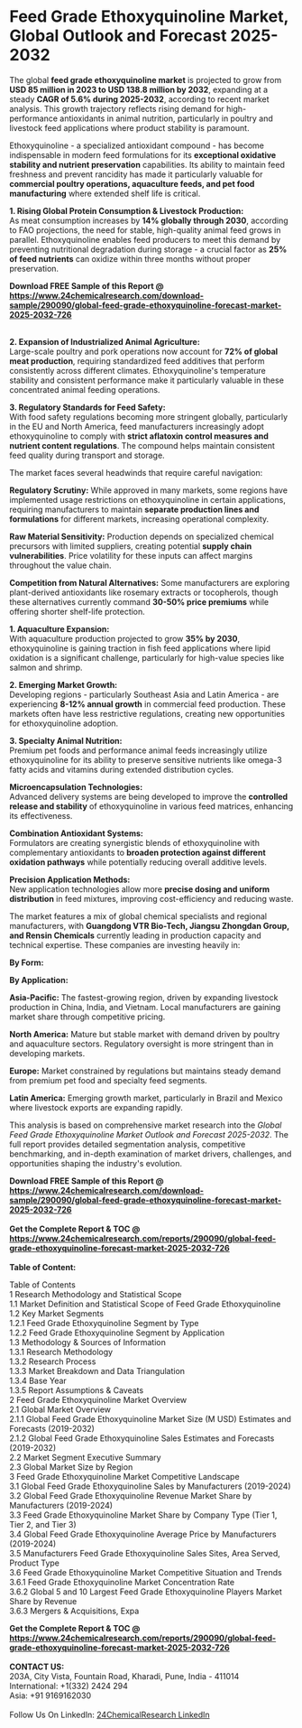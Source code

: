 <h1>Feed Grade Ethoxyquinoline Market, Global Outlook and Forecast 2025-2032</h1><p>The global <strong>feed grade ethoxyquinoline market</strong> is projected to grow from <strong>USD 85 million in 2023 to USD 138.8 million by 2032</strong>, expanding at a steady <strong>CAGR of 5.6% during 2025-2032</strong>, according to recent market analysis. This growth trajectory reflects rising demand for high-performance antioxidants in animal nutrition, particularly in poultry and livestock feed applications where product stability is paramount.</p><p>Ethoxyquinoline - a specialized antioxidant compound - has become indispensable in modern feed formulations for its <strong>exceptional oxidative stability and nutrient preservation</strong> capabilities. Its ability to maintain feed freshness and prevent rancidity has made it particularly valuable for <strong>commercial poultry operations, aquaculture feeds, and pet food manufacturing</strong> where extended shelf life is critical.</p><p><strong>1. Rising Global Protein Consumption &amp; Livestock Production:</strong><br>
As meat consumption increases by <strong>14% globally through 2030</strong>, according to FAO projections, the need for stable, high-quality animal feed grows in parallel. Ethoxyquinoline enables feed producers to meet this demand by preventing nutritional degradation during storage - a crucial factor as <strong>25% of feed nutrients</strong> can oxidize within three months without proper preservation.</p><div><b>Download FREE Sample of this Report @ 
            <a href="https://www.24chemicalresearch.com/download-sample/290090/global-feed-grade-ethoxyquinoline-forecast-market-2025-2032-726">
            https://www.24chemicalresearch.com/download-sample/290090/global-feed-grade-ethoxyquinoline-forecast-market-2025-2032-726</a></b></div><br><p><strong>2. Expansion of Industrialized Animal Agriculture:</strong><br>
Large-scale poultry and pork operations now account for <strong>72% of global meat production</strong>, requiring standardized feed additives that perform consistently across different climates. Ethoxyquinoline's temperature stability and consistent performance make it particularly valuable in these concentrated animal feeding operations.</p><p><strong>3. Regulatory Standards for Feed Safety:</strong><br>
With food safety regulations becoming more stringent globally, particularly in the EU and North America, feed manufacturers increasingly adopt ethoxyquinoline to comply with <strong>strict aflatoxin control measures and nutrient content regulations</strong>. The compound helps maintain consistent feed quality during transport and storage.</p><p>The market faces several headwinds that require careful navigation:</p><p><strong>Regulatory Scrutiny:</strong> While approved in many markets, some regions have implemented usage restrictions on ethoxyquinoline in certain applications, requiring manufacturers to maintain <strong>separate production lines and formulations</strong> for different markets, increasing operational complexity.</p><p><strong>Raw Material Sensitivity:</strong> Production depends on specialized chemical precursors with limited suppliers, creating potential <strong>supply chain vulnerabilities</strong>. Price volatility for these inputs can affect margins throughout the value chain.</p><p><strong>Competition from Natural Alternatives:</strong> Some manufacturers are exploring plant-derived antioxidants like rosemary extracts or tocopherols, though these alternatives currently command <strong>30-50% price premiums</strong> while offering shorter shelf-life protection.</p><p><strong>1. Aquaculture Expansion:</strong><br>
With aquaculture production projected to grow <strong>35% by 2030</strong>, ethoxyquinoline is gaining traction in fish feed applications where lipid oxidation is a significant challenge, particularly for high-value species like salmon and shrimp.</p><p><strong>2. Emerging Market Growth:</strong><br>
Developing regions - particularly Southeast Asia and Latin America - are experiencing <strong>8-12% annual growth</strong> in commercial feed production. These markets often have less restrictive regulations, creating new opportunities for ethoxyquinoline adoption.</p><p><strong>3. Specialty Animal Nutrition:</strong><br>
Premium pet foods and performance animal feeds increasingly utilize ethoxyquinoline for its ability to preserve sensitive nutrients like omega-3 fatty acids and vitamins during extended distribution cycles.</p><p><strong>Microencapsulation Technologies:</strong><br>
	Advanced delivery systems are being developed to improve the <strong>controlled release and stability</strong> of ethoxyquinoline in various feed matrices, enhancing its effectiveness.</p><p><strong>Combination Antioxidant Systems:</strong><br>
	Formulators are creating synergistic blends of ethoxyquinoline with complementary antioxidants to <strong>broaden protection against different oxidation pathways</strong> while potentially reducing overall additive levels.</p><p><strong>Precision Application Methods:</strong><br>
	New application technologies allow more <strong>precise dosing and uniform distribution</strong> in feed mixtures, improving cost-efficiency and reducing waste.</p><p>The market features a mix of global chemical specialists and regional manufacturers, with <strong>Guangdong VTR Bio-Tech, Jiangsu Zhongdan Group, and Rensin Chemicals</strong> currently leading in production capacity and technical expertise. These companies are investing heavily in:</p><p><strong>By Form:</strong></p><p><strong>By Application:</strong></p><p><strong>Asia-Pacific:</strong> The fastest-growing region, driven by expanding livestock production in China, India, and Vietnam. Local manufacturers are gaining market share through competitive pricing.</p><p><strong>North America:</strong> Mature but stable market with demand driven by poultry and aquaculture sectors. Regulatory oversight is more stringent than in developing markets.</p><p><strong>Europe:</strong> Market constrained by regulations but maintains steady demand from premium pet food and specialty feed segments.</p><p><strong>Latin America:</strong> Emerging growth market, particularly in Brazil and Mexico where livestock exports are expanding rapidly.</p><p>This analysis is based on comprehensive market research into the <em>Global Feed Grade Ethoxyquinoline Market Outlook and Forecast 2025-2032</em>. The full report provides detailed segmentation analysis, competitive benchmarking, and in-depth examination of market drivers, challenges, and opportunities shaping the industry's evolution.</p><div><b>Download FREE Sample of this Report @ 
            <a href="https://www.24chemicalresearch.com/download-sample/290090/global-feed-grade-ethoxyquinoline-forecast-market-2025-2032-726">
            https://www.24chemicalresearch.com/download-sample/290090/global-feed-grade-ethoxyquinoline-forecast-market-2025-2032-726</a></b></div><br><div><b>Get the Complete Report & TOC @ 
            <a href="https://www.24chemicalresearch.com/reports/290090/global-feed-grade-ethoxyquinoline-forecast-market-2025-2032-726">
            https://www.24chemicalresearch.com/reports/290090/global-feed-grade-ethoxyquinoline-forecast-market-2025-2032-726</a></b></div><br>
            <b>Table of Content:</b><p>Table of Contents<br />
1 Research Methodology and Statistical Scope<br />
1.1 Market Definition and Statistical Scope of Feed Grade Ethoxyquinoline<br />
1.2 Key Market Segments<br />
1.2.1 Feed Grade Ethoxyquinoline Segment by Type<br />
1.2.2 Feed Grade Ethoxyquinoline Segment by Application<br />
1.3 Methodology & Sources of Information<br />
1.3.1 Research Methodology<br />
1.3.2 Research Process<br />
1.3.3 Market Breakdown and Data Triangulation<br />
1.3.4 Base Year<br />
1.3.5 Report Assumptions & Caveats<br />
2 Feed Grade Ethoxyquinoline Market Overview<br />
2.1 Global Market Overview<br />
2.1.1 Global Feed Grade Ethoxyquinoline Market Size (M USD) Estimates and Forecasts (2019-2032)<br />
2.1.2 Global Feed Grade Ethoxyquinoline Sales Estimates and Forecasts (2019-2032)<br />
2.2 Market Segment Executive Summary<br />
2.3 Global Market Size by Region<br />
3 Feed Grade Ethoxyquinoline Market Competitive Landscape<br />
3.1 Global Feed Grade Ethoxyquinoline Sales by Manufacturers (2019-2024)<br />
3.2 Global Feed Grade Ethoxyquinoline Revenue Market Share by Manufacturers (2019-2024)<br />
3.3 Feed Grade Ethoxyquinoline Market Share by Company Type (Tier 1, Tier 2, and Tier 3)<br />
3.4 Global Feed Grade Ethoxyquinoline Average Price by Manufacturers (2019-2024)<br />
3.5 Manufacturers Feed Grade Ethoxyquinoline Sales Sites, Area Served, Product Type<br />
3.6 Feed Grade Ethoxyquinoline Market Competitive Situation and Trends<br />
3.6.1 Feed Grade Ethoxyquinoline Market Concentration Rate<br />
3.6.2 Global 5 and 10 Largest Feed Grade Ethoxyquinoline Players Market Share by Revenue<br />
3.6.3 Mergers & Acquisitions, Expa</p><div><b>Get the Complete Report & TOC @ 
            <a href="https://www.24chemicalresearch.com/reports/290090/global-feed-grade-ethoxyquinoline-forecast-market-2025-2032-726">
            https://www.24chemicalresearch.com/reports/290090/global-feed-grade-ethoxyquinoline-forecast-market-2025-2032-726</a></b></div><br><b>CONTACT US:</b><br>
            203A, City Vista, Fountain Road, Kharadi, Pune, India - 411014<br>
            International: +1(332) 2424 294<br>
            Asia: +91 9169162030 <br><br>
            Follow Us On LinkedIn: <a href="https://www.linkedin.com/company/24chemicalresearch/">24ChemicalResearch LinkedIn</a>